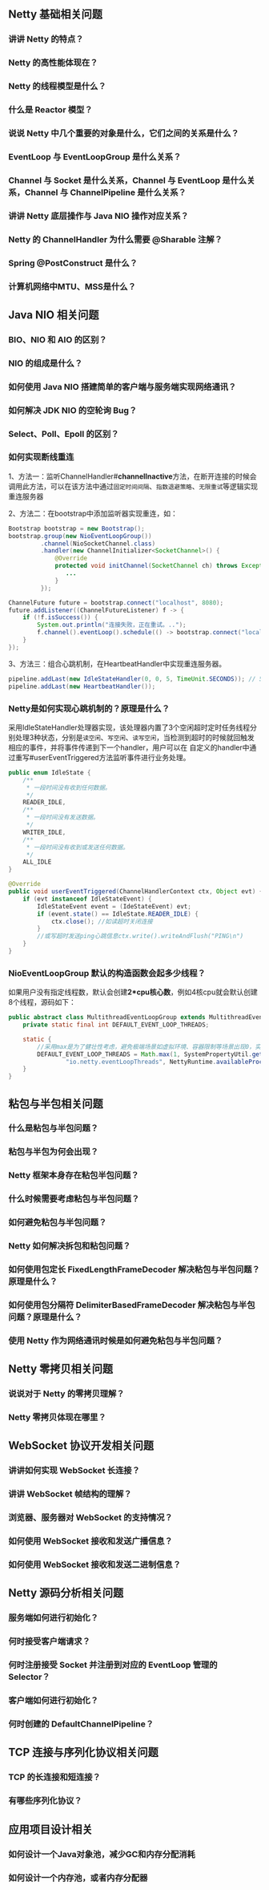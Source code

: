 ## Netty 基础相关问题
### 讲讲 Netty 的特点？
### Netty 的高性能体现在？
### Netty 的线程模型是什么？
### 什么是 Reactor 模型？
### 说说 Netty 中几个重要的对象是什么，它们之间的关系是什么？
### EventLoop 与 EventLoopGroup 是什么关系？
### Channel 与 Socket 是什么关系，Channel 与 EventLoop 是什么关系，Channel 与 ChannelPipeline 是什么关系？
### 讲讲 Netty 底层操作与 Java NIO 操作对应关系？
### Netty 的 ChannelHandler 为什么需要 @Sharable 注解？
### Spring @PostConstruct 是什么？
### 计算机网络中MTU、MSS是什么？
## Java NIO 相关问题
### BIO、NIO 和 AIO 的区别？
### NIO 的组成是什么？
### 如何使用 Java NIO 搭建简单的客户端与服务端实现网络通讯？
### 如何解决 JDK NIO 的空轮询 Bug？
### Select、Poll、Epoll 的区别？
### 如何实现断线重连
1、方法一：监听ChannelHandler#**channelInactive**方法，在断开连接的时候会调用此方法，可以在该方法中通过`固定时间间隔`、`指数退避策略`、`无限重试`等逻辑实现重连服务器

2、方法二：在bootstrap中添加监听器实现重连，如：
```java
Bootstrap bootstrap = new Bootstrap();
bootstrap.group(new NioEventLoopGroup())
         .channel(NioSocketChannel.class)
         .handler(new ChannelInitializer<SocketChannel>() {
             @Override
             protected void initChannel(SocketChannel ch) throws Exception {
                ...
             }
         });

ChannelFuture future = bootstrap.connect("localhost", 8080);
future.addListener((ChannelFutureListener) f -> {
    if (!f.isSuccess()) {
        System.out.println("连接失败，正在重试。..");
        f.channel().eventLoop().schedule(() -> bootstrap.connect("localhost", 8080), 5, TimeUnit.SECONDS);
    }
});
```
3、方法三：组合心跳机制，在HeartbeatHandler中实现重连服务器。
```java
pipeline.addLast(new IdleStateHandler(0, 0, 5, TimeUnit.SECONDS)); // 5 秒读写空闲检测
pipeline.addLast(new HeartbeatHandler());
```
### Netty是如何实现心跳机制的？原理是什么？
采用IdleStateHandler处理器实现，该处理器内置了3个空闲超时定时任务线程分别处理3种状态，分别是`读空闲`、`写空闲`、`读写空闲`，当检测到超时的时候就回触发相应的事件，并将事件传递到下一个handler，用户可以在
自定义的handler中通过重写#userEventTriggered方法监听事件进行业务处理。
```java 
public enum IdleState {
    /**
     * 一段时间没有收到任何数据。
     */
    READER_IDLE,
    /**
     * 一段时间没有发送数据。
     */
    WRITER_IDLE,
    /**
     * 一段时间没有收到或发送任何数据。
     */
    ALL_IDLE
}
```
```java
@Override
public void userEventTriggered(ChannelHandlerContext ctx, Object evt) {
    if (evt instanceof IdleStateEvent) {
        IdleStateEvent event = (IdeStateEvent) evt;
        if (event.state() == IdleState.READER_IDLE) {
            ctx.close(); //如读超时关闭连接
        }
        //或写超时发送ping心跳信息ctx.write().writeAndFlush("PING\n")
    }
}
```
### NioEventLoopGroup 默认的构造函数会起多少线程？
如果用户没有指定线程数，默认会创建**2*cpu核心数**，例如4核cpu就会默认创建8个线程，源码如下：
```java showLineNumbers
public abstract class MultithreadEventLoopGroup extends MultithreadEventExecutorGroup implements EventLoopGroup {
    private static final int DEFAULT_EVENT_LOOP_THREADS;

    static {
        //采用max是为了健壮性考虑，避免极端场景如虚拟环境、容器限制等场景出现0，实际不会有0核的cpu
        DEFAULT_EVENT_LOOP_THREADS = Math.max(1, SystemPropertyUtil.getInt(
                "io.netty.eventLoopThreads", NettyRuntime.availableProcessors() * 2));
    }
}
```

## 粘包与半包相关问题
### 什么是粘包与半包问题？
### 粘包与半包为何会出现？
### Netty 框架本身存在粘包半包问题？
### 什么时候需要考虑粘包与半包问题？
### 如何避免粘包与半包问题？
### Netty 如何解决拆包和粘包问题？
### 如何使用包定长 FixedLengthFrameDecoder 解决粘包与半包问题？原理是什么？
### 如何使用包分隔符 DelimiterBasedFrameDecoder 解决粘包与半包问题？原理是什么？
### 使用 Netty 作为网络通讯时候是如何避免粘包与半包问题？

## Netty 零拷贝相关问题
### 说说对于 Netty 的零拷贝理解？
### Netty 零拷贝体现在哪里？

## WebSocket 协议开发相关问题
### 讲讲如何实现 WebSocket 长连接？
### 讲讲 WebSocket 帧结构的理解？
### 浏览器、服务器对 WebSocket 的支持情况？
### 如何使用 WebSocket 接收和发送广播信息？
### 如何使用 WebSocket 接收和发送二进制信息？

## Netty 源码分析相关问题
### 服务端如何进行初始化？
### 何时接受客户端请求？
### 何时注册接受 Socket 并注册到对应的 EventLoop 管理的 Selector？
### 客户端如何进行初始化？
### 何时创建的 DefaultChannelPipeline？

## TCP 连接与序列化协议相关问题
### TCP 的长连接和短连接？
### 有哪些序列化协议？

## 应用项目设计相关
### 如何设计一个Java对象池，减少GC和内存分配消耗
### 如何设计一个内存池，或者内存分配器
